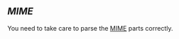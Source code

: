 *MIME*
----
  You need to take care to parse the [MIME](https://en.wikipedia.org/wiki/MIME#Multipart_messages) parts correctly. 